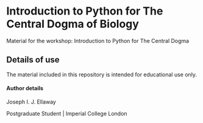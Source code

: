 # Introduction to Python for The Central Dogma of Biology
Material for the workshop: Introduction to Python for The Central Dogma


## Details of use
The material included in this repository is intended for educational use only. 

#### Author details
Joseph I. J. Ellaway

Postgraduate Student  |  Imperial College London
